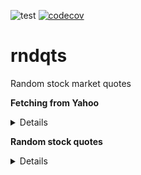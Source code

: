 ![test](https://github.com/davips/rndqts/workflows/test/badge.svg)
[![codecov](https://codecov.io/gh/davips/rndqts/branch/main/graph/badge.svg)](https://codecov.io/gh/davips/rndqts)

# rndqts
Random stock market quotes

**Fetching from Yahoo** <details>
<p>

```python3
from rndqts.quotes import Quotes

print(Quotes("PETR4.sa", progress=False).data)
"""
                 Open       High        Low      Close        Volume
Date                                                                
2000-01-03   4.050103   4.050103   4.050103   4.050103  3.538944e+10
2000-01-04   3.826055   3.826055   3.826055   3.826055  2.886144e+10
2000-01-05   3.787450   3.787450   3.787450   3.787450  4.303360e+10
2000-01-06   3.774351   3.774351   3.774351   3.774351  3.405568e+10
2000-01-07   3.791586   3.791586   3.791586   3.791586  2.091264e+10
...               ...        ...        ...        ...           ...
2021-01-04  28.650000  29.180000  28.530001  28.910000  7.471970e+07
2021-01-05  28.900000  30.180000  28.240000  30.040001  9.518110e+07
2021-01-06  30.160000  30.900000  30.049999  30.100000  9.656250e+07
2021-01-07  30.340000  31.150000  30.340000  31.000000  5.617130e+07
2021-01-08  31.459999  31.760000  30.350000  31.120001  6.713630e+07

[5171 rows x 5 columns]

"""
```


</p>
</details>

**Random stock quotes** <details>
<p>

```python3
from rndqts.quotes import Quotes

# Caching real quotes from Yahoo.
Quotes("PETR4.sa", progress=False).data
Quotes("VALE3.sa", progress=False).data
Quotes("CSNA3.sa", progress=False).data
Quotes("USIM5.sa", progress=False).data

# Generating random quotes.
random_quotes = Quotes("rnd", seed=42).data.values
print(random_quotes)
"""
[[1.00947569e+00 1.01632731e+00 1.00068496e+00 1.00548117e+00
  3.00000000e+00]
 [1.03308968e+00 1.02043589e+00 1.05266991e+00 1.03492298e+00
  9.00000000e+00]
 [1.04744580e+00 1.03139980e+00 1.06120381e+00 1.03847023e+00
  2.10000000e+01]
 ...
 [4.80039558e+01 4.75309233e+01 4.80039558e+01 4.75395970e+01
  7.81903330e+07]
 [4.67677030e+01 4.73311476e+01 4.65310483e+01 4.65310483e+01
  7.81903350e+07]
 [4.71360374e+01 4.71360374e+01 4.59864740e+01 4.68941008e+01
  5.73796740e+07]]

"""
```

```python3


"""

"""
```


</p>
</details>
